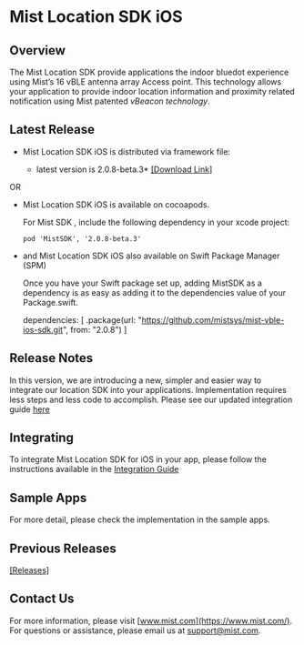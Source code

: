 # Mist Location SDK iOS

## Overview
The Mist Location SDK provide applications the indoor bluedot experience using Mist’s 16 vBLE antenna array Access point. This technology allows your application to provide indoor location information and proximity related notification using Mist patented *vBeacon technology*.

## Latest Release
* Mist Location SDK iOS is distributed via framework file:            

  * latest version is 2.0.8-beta.3* [[Download Link]](https://github.com/mistsys/mist-vble-ios-sdk/releases/tag/2.0.8)  

OR

* Mist Location SDK iOS is available on cocoapods.     

  For Mist SDK , include the following dependency in your xcode project:

  ```pod 'MistSDK', '2.0.8-beta.3'                    ```
  
* and Mist Location SDK iOS also available on Swift Package Manager (SPM)

    Once you have your Swift package set up, adding MistSDK as a dependency is as easy as adding it to the dependencies value of your Package.swift.

    dependencies: [
        .package(url: "https://github.com/mistsys/mist-vble-ios-sdk.git", from: "2.0.8")
    ]

## Release Notes
In this version, we are introducing a new, simpler and easier way to integrate our location SDK into your applications. Implementation requires less steps and less code to accomplish. Please see our updated integration guide [here](https://github.com/mistsys/mist-vble-ios-sdk/wiki)


## Integrating 
To integrate Mist Location SDK for iOS in your app, please follow the instructions available in the [Integration Guide](https://github.com/mistsys/mist-vble-ios-sdk/wiki)

## Sample Apps
For more detail, please check the implementation in the sample apps. 

## Previous Releases
[[Releases]](https://github.com/mistsys/mist-vble-ios-sdk/releases) 


## Contact Us
For more information, please visit [www.mist.com](https://www.mist.com/). For questions or assistance, please email us at support@mist.com.
